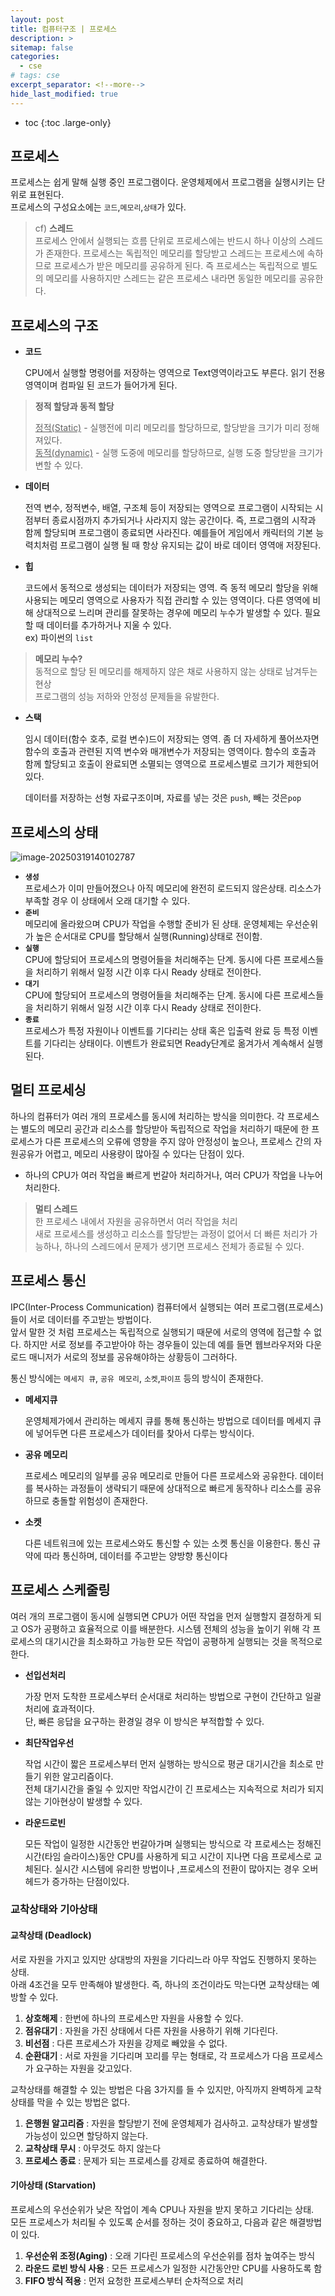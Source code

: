 ```yaml
---
layout: post
title: 컴퓨터구조 | 프로세스
description: >
sitemap: false
categories: 
  - cse 
# tags: cse
excerpt_separator: <!--more-->
hide_last_modified: true
---
```

* toc
{:toc .large-only}
<!--more-->

## 프로세스

프로세스는 쉽게 말해 실행 중인 프로그램이다. 운영체제에서 프로그램을 실행시키는 단위로 표현된다.<br>프로세스의 구성요소에는 `코드`,`메모리`,`상태`가 있다.

> cf) **스레드** <br>프로세스 안에서 실행되는 흐름 단위로 프로세스에는 반드시 하나 이상의 스레드가 존재한다. 프로세스는 독립적인 메모리를 할당받고 스레드는 프로세스에 속하므로 프로세스가 받은 메모리를 공유하게 된다. 즉 프로세스는 독립적으로 별도의 메모리를 사용하지만 스레드는 같은 프로세스 내라면 동일한 메모리를 공유한다.

## 프로세스의 구조 
- **코드** 

  CPU에서 실행할 명령어를 저장하는 영역으로 Text영역이라고도 부른다. 읽기 전용 영역이며 컴파일 된 코드가 들어가게 된다.

> **정적 할당과 동적 할당**
> 
> <u>정적(Static)</u> -  실행전에 미리 메모리를 할당하므로, 할당받을 크기가 미리 정해져있다.<br><u>동적(dynamic)</u> -  실행 도중에 메모리를 할당하므로, 실행 도중 할당받을 크기가 변할 수 있다.

- **데이터** 

  전역 변수, 정적변수, 배열, 구조체 등이 저장되는 영역으로 프로그램이 시작되는 시점부터 종료시점까지 추가되거나 사라지지 않는 공간이다. 즉, 프로그램의 시작과 함께 할당되며 프로그램이 종료되면 사라진다. 예를들어 게임에서 캐릭터의 기본 능력치처럼 프로그램이 실행 될 때 항상 유지되는 값이 바로 데이터 영역애 저장된다.

- **힙**

  코드에서 동적으로 생성되는 데이터가 저장되는 영역. 즉 동적 메모리 할당을 위해 사용되는 메모리 영역으로 사용자가 직접 관리할 수 있는 영역이다. 다른 영역에 비해 상대적으로 느리며 관리를 잘못하는 경우에 메모리 누수가 발생할 수 있다. 필요할 때 데이터를 추가하거나 지울 수 있다. <br>ex) 파이썬의 `list`

> **메모리 누수?** <br>동적으로 할당 된 메모리를 해제하지 않은 채로 사용하지 않는 상태로 남겨두는 현상<br>프로그램의 성능 저하와 안정성 문제들을 유발한다.

- **스택** 

  임시 데이터(함수 호추, 로컬 변수)드이 저장되는 영역. 좀 더 자세하게 풀어쓰자면 함수의 호출과 관련된 지역 변수와 매개변수가 저장되는 영역이다. 함수의 호출과 함께 할당되고 호출이 완료되면 소멸되는 영역으로 프로세스별로 크기가 제한되어있다.

  데이터를 저장하는 선형 자료구조이며, 자료를 넣는 것은 `push`, 빼는 것은`pop`

## 프로세스의 상태

![image-20250319140102787](../../images/2025-03-19-cse-3프로세스/image-20250319140102787.png)

- **`생성`**<br>프로세스가 이미 만들어졌으나 아직 메모리에 완전히 로드되지 않은상태. 리소스가 부족할 경우 이 상태에서 오래 대기할 수 있다.
- **`준비`**<br>메모리에 올라왔으며 CPU가 작업을 수행할 준비가 된 상태. 운영체제는 우선순위가 높은 순서대로 CPU를 할당해서 실행(Running)상태로 전이함.
- **`실행`**<br>CPU에 할당되어 프로세스의 명령어들을 처리해주는 단계. 동시에 다른 프로세스들을 처리하기 위해서 일정 시간 이후 다시 Ready 상태로 전이한다.
- **`대기`**<br>CPU에 할당되어 프로세스의 명령어들을 처리해주는 단계. 동시에 다른 프로세스들을 처리하기 위해서 일정 시간 이후 다시 Ready 상태로 전이한다.
- **`종료`**<br>프로세스가 특정 자원이나 이벤트를 기다리는 상태 혹은 입출력 완료 등 특정 이벤트를 기다리는 상태이다. 이벤트가 완료되면 Ready단계로 옮겨가서 계속해서 실행된다.

## 멀티 프로세싱

하나의 컴퓨터가 여러 개의 프로세스를 동시에 처리하는 방식을 의미한다. 각 프로세스는 별도의 메모리 공간과 리소스를 할당받아 독립적으로 작업을 처리하기 때문에 한 프로세스가 다른 프로세스의 오류에 영향을 주지 않아 안정성이 높으나, 프로세스 간의 자원공유가 어렵고, 메모리 사용량이 많아질 수 있다는 단점이 있다.

- 하나의 CPU가 여러 작업을 빠르게 번갈아 처리하거나, 여러 CPU가 작업을 나누어처리한다.

> **멀티 스레드**<br>한 프로세스 내에서 자원을 공유하면서 여러 작업을 처리<br>새로 프로세스를 생성하고 리소스를 할당받는 과정이 없어서 더 빠른 처리가 가능하나, 하나의 스레드에서 문제가 생기면 프로세스 전체가 종료될 수 있다.

## 프로세스 통신

IPC(Inter-Process Communication) 컴퓨터에서 실행되는 여러 프로그램(프로세스)들이 서로 데이터를 주고받는 방법이다.<br>앞서 말한 것 처럼 프로세스는 독립적으로 실행되기 때문에 서로의 영역에 접근할 수 없다. 하지만 서로 정보를 주고받아야 하는 경우들이 있는데 예를 들면 웹브라우저와 다운로드 매니저가 서로의 정보를 공유해야하는 상황등이 그러하다.

통신 방식에는 `메세지 큐`, `공유 메모리`, `소켓`,`파이프` 등의 방식이 존재한다.

- **메세지큐**

  운영체제가에서 관리하는 메세지 큐를 통해 통신하는 방법으로 데이터를 메세지 큐에 넣어두면 다른 프로세스가 데이터를 찾아서 다루는 방식이다.

- **공유 메모리**

  프로세스 메모리의 일부를 공유 메모리로 만들어 다른 프로세스와 공유한다. 데이터를 복사하는 과정들이 생략되기 때문에 상대적으로 빠르게 동작하나 리소스를 공유하므로 충돌할 위험성이 존재한다.

- **소켓**

  다른 네트워크에 있는 프로세스와도 통신할 수 있는 소켓 통신을 이용한다. 통신 규약에 따라 통신하며, 데이터를 주고받는 양방향 통신이다

## 프로세스 스케줄링

여러 개의 프로그램이 동시에 실행되면 CPU가 어떤 작업을 먼저 실행할지 결정하게 되고 OS가  공평하고 효율적으로 이를 배분한다. 시스템 전체의 성능을 높이기 위해 각 프로세스의 대기시간을 최소화하고 가능한 모든 작업이 공평하게 실행되는 것을 목적으로 한다.

- **선입선처리** 

  가장 먼저 도착한 프로세스부터 순서대로 처리하는 방법으로 구현이 간단하고 일괄처리에 효과적이다. <br>단, 빠른 응답을 요구하는 환경일 경우 이 방식은 부적합할 수 있다.

- **최단작업우선**

  작업 시간이 짧은 프로세스부터 먼저 실행하는 방식으로 평균 대기시간을 최소로 만들기 위한 알고리즘이다.<br>전체 대기시간을 줄일 수 있지만 작업시간이 긴 프로세스는 지속적으로 처리가 되지 않는 기아현상이 발생할 수 있다.

- **라운드로빈**

  모든 작업이 일정한 시간동안 번갈아가며 실행되는 방식으로 각 프로세스는 정해진 시간(타임 슬라이스)동안 CPU를 사용하게 되고 시간이 지나면 다음 프로세스로 교체된다. 실시간 시스템에 유리한 방법이나 ,프로세스의 전환이 많아지는 경우 오버헤드가 증가하는 단점이있다.

### 교착상태와 기아상태

#### 교착상태 (Deadlock)

서로 자원을 가지고 있지만 상대방의 자원을 기다리느라 아무 작업도 진행하지 못하는 상태. <br>아래 4조건을 모두 만족해야 발생한다. 즉, 하나의 조건이라도 막는다면 교착상태는 예방할 수 있다.

1. **상호해제** : 한번에 하나의 프로세스만 자원을 사용할 수 있다.
2. **점유대기** : 자원을 가진 상태에서 다른 자원을 사용하기 위해 기다린다.
3. **비선점** : 다른 프로세스가 자원을 강제로 빼았을 수 없다.
4. **순환대기** : 서로 자원을 기다리며 꼬리를 무는 형태로, 각 프로세스가 다음 프로세스가 요구하는 자원을 갖고있다.

교착상태를 해결할 수 있는 방법은 다음 3가지를 들 수 있지만, 아직까지 완벽하게 교착상태를 막을 수 있는 방법은 없다.

1. **은행원 알고리즘** : 자원을 할당받기 전에 운영체제가 검사하고. 교착상태가 발생할 가능성이 있으면 할당하지 않는다.
2. **교착상태 무시** : 아무것도 하지 않는다
3. **프로세스 종료** : 문제가 되는 프로세스를 강제로 종료하여 해결한다.

#### 기아상태 (Starvation)

프로세스의 우선순위가 낮은 작업이 계속 CPU나 자원을 받지 못하고 기다리는 상태. <br>모든 프로세스가 처리될 수 있도록 순서를 정하는 것이 중요하고, 다음과 같은 해결방법이 있다.

1. **우선순위 조정(Aging)** : 오래 기다린 프로세스의 우선순위를 점차 높여주는 방식
2. **라운드 로빈 방식 사용** : 모든 프로세스가 일정한 시간동안만 CPU를 사용하도록 함
3. **FIFO 방식 적용** : 먼저 요청한 프로세스부터 순차적으로 처리
